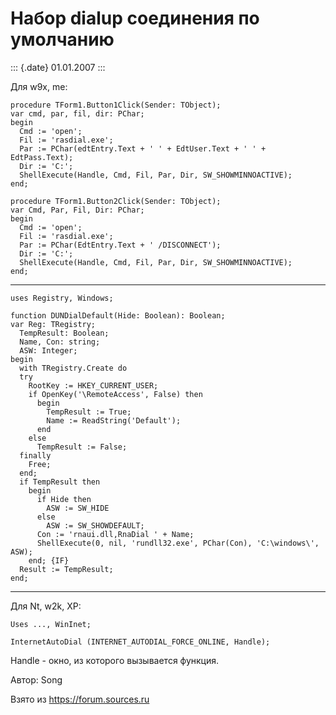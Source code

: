 Набор dialup соединения по умолчанию
====================================

::: {.date}
01.01.2007
:::

Для w9x, me:

    procedure TForm1.Button1Click(Sender: TObject);
    var cmd, par, fil, dir: PChar;
    begin
      Cmd := 'open';
      Fil := 'rasdial.exe';
      Par := PChar(edtEntry.Text + ' ' + EdtUser.Text + ' ' + EdtPass.Text);
      Dir := 'C:';
      ShellExecute(Handle, Cmd, Fil, Par, Dir, SW_SHOWMINNOACTIVE);
    end;
     
    procedure TForm1.Button2Click(Sender: TObject);
    var Cmd, Par, Fil, Dir: PChar;
    begin
      Cmd := 'open';
      Fil := 'rasdial.exe';
      Par := PChar(EdtEntry.Text + ' /DISCONNECT');
      Dir := 'C:';
      ShellExecute(Handle, Cmd, Fil, Par, Dir, SW_SHOWMINNOACTIVE);
    end;

------------------------------------------------------------------------

    uses Registry, Windows;
     
    function DUNDialDefault(Hide: Boolean): Boolean;
    var Reg: TRegistry;
      TempResult: Boolean;
      Name, Con: string;
      ASW: Integer;
    begin
      with TRegistry.Create do
      try
        RootKey := HKEY_CURRENT_USER;
        if OpenKey('\RemoteAccess', False) then
          begin
            TempResult := True;
            Name := ReadString('Default');
          end
        else
          TempResult := False;
      finally
        Free;
      end;
      if TempResult then
        begin
          if Hide then
            ASW := SW_HIDE
          else
            ASW := SW_SHOWDEFAULT;
          Con := 'rnaui.dll,RnaDial ' + Name;
          ShellExecute(0, nil, 'rundll32.exe', PChar(Con), 'C:\windows\', ASW);
        end; {IF}
      Result := TempResult;
    end;

------------------------------------------------------------------------

Для Nt, w2k, XP:

    Uses ..., WinInet;
     
    InternetAutoDial (INTERNET_AUTODIAL_FORCE_ONLINE, Handle);

Handle - окно, из которого вызывается функция.

Автор: Song

Взято из <https://forum.sources.ru>
